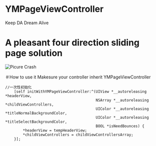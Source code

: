 # YMPageViewController
Keep DA Dream Alive
# A pleasant four direction sliding page solution
![Picure Crash](https://github.com/MustangYM/YMPageViewController/blob/master/YMPageViewController/YMPageVC/2017-12-27%2015_56_14.gif)

＃How to use it
Makesure your controller inherit YMPageViewController    
```
//一次性初始化
    [self initWithYMPageViewController:^(UIView *__autoreleasing *headerView,
                                         NSArray *__autoreleasing *childViewControllers,
                                         UIColor *__autoreleasing *titleNormalBackgroundColor,
                                         UIColor *__autoreleasing *titleSelectBackgroundColor,
                                         BOOL *isNeedBounces) {
        *headerView = tempHeaderView;
        *childViewControllers = childViewControllersArray;
    }];
   
```
